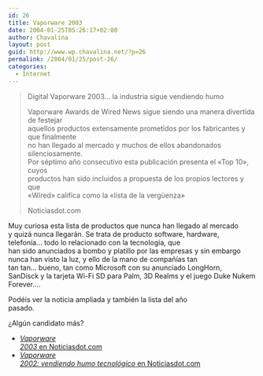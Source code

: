 ```yaml
---
id: 26
title: Vaporware 2003
date: 2004-01-25T05:26:17+02:00
author: Chavalina
layout: post
guid: http://www.wp.chavalina.net/?p=26
permalink: /2004/01/25/post-26/
categories:
  - Internet
---
```

  


> Digital Vaporware 2003… la industria sigue vendiendo humo 
> 
> Vaporware Awards de Wired News sigue siendo una manera divertida de festejar  
> aquellos productos extensamente prometidos por los fabricantes y que finalmente  
> no han llegado al mercado y muchos de ellos abandonados silenciosamente.  
> Por séptimo a&ntilde;o consecutivo esta publicación presenta el «Top 10», cuyos  
> productos han sido incluidos a propuesta de los propios lectores y que  
> «Wired» califica como la «lista de la verg&uuml;enza»
> 
> <p class="cita">
>   Noticiasdot.com
> </p>

Muy curiosa esta lista de productos que nunca han llegado al mercado  
y quizá nunca llegarán. Se trata de producto software, hardware,  
telefon&iacute;a… todo lo relacionado con la tecnolog&iacute;a, que  
han sido anunciados a bombo y platillo por las empresas y sin embargo  
nunca han visto la luz, y ello de la mano de compa&ntilde;&iacute;as tan  
tan tan… bueno, <span title="tan listas como para gastar el dinero en publicidad antes de desarrollar el proyecto" class="anotacion">tan</span> como Microsoft con su anunciado LongHorn,  
SanDisck y la tarjeta Wi-Fi SD para Palm, 3D Realms y el juego Duke Nukem  
Forever….

Podéis ver la noticia ampliada y también la lista del a&ntilde;o  
pasado.

&iquest;Alg&uacute;n candidato más?

  * <a href="http://www.noticiasdot.com/publicaciones/2004/0104/2301/noticias230104/noticias230104-1.htm" target="_blank"><i>Vaporware<br /> 2003</i> en Noticiasdot.com</a>
  * <a href="http://www.noticiasdot.com/publicaciones/2003/0103/2901/noticias290103/noticias290103-1.htm" target="_blank"><i>Vaporware<br /> 2002: vendiendo humo tecnológico</i> en Noticiasdot.com</a>